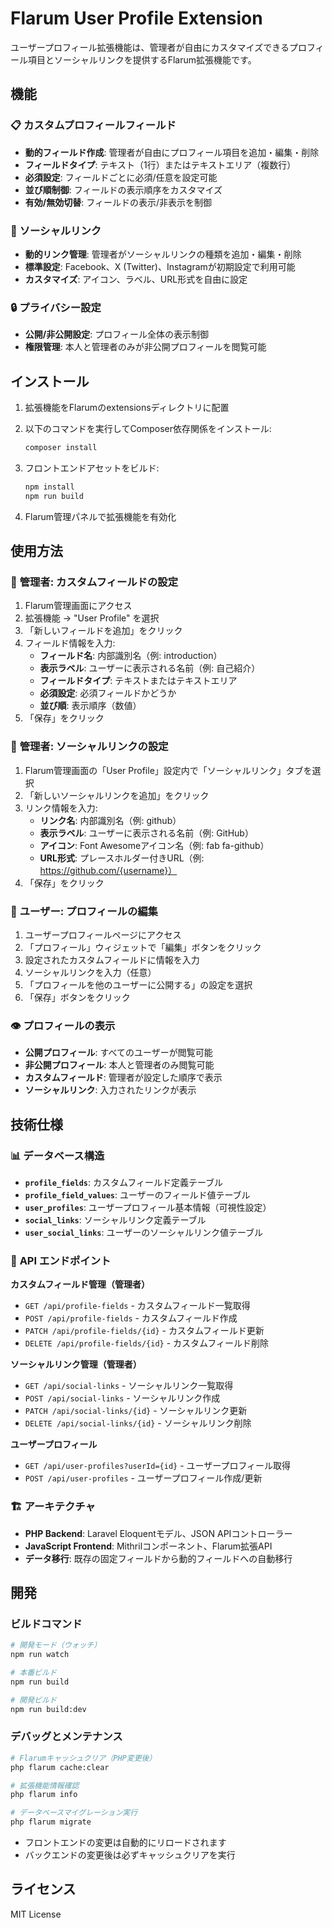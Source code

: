 # Flarum User Profile Extension

ユーザープロフィール拡張機能は、管理者が自由にカスタマイズできるプロフィール項目とソーシャルリンクを提供するFlarum拡張機能です。

## 機能

### 📋 **カスタムプロフィールフィールド**
- **動的フィールド作成**: 管理者が自由にプロフィール項目を追加・編集・削除
- **フィールドタイプ**: テキスト（1行）またはテキストエリア（複数行）
- **必須設定**: フィールドごとに必須/任意を設定可能
- **並び順制御**: フィールドの表示順序をカスタマイズ
- **有効/無効切替**: フィールドの表示/非表示を制御

### 🔗 **ソーシャルリンク**
- **動的リンク管理**: 管理者がソーシャルリンクの種類を追加・編集・削除
- **標準設定**: Facebook、X (Twitter)、Instagramが初期設定で利用可能
- **カスタマイズ**: アイコン、ラベル、URL形式を自由に設定

### 🔒 **プライバシー設定**
- **公開/非公開設定**: プロフィール全体の表示制御
- **権限管理**: 本人と管理者のみが非公開プロフィールを閲覧可能

## インストール

1. 拡張機能をFlarumのextensionsディレクトリに配置
2. 以下のコマンドを実行してComposer依存関係をインストール:
   ```bash
   composer install
   ```

3. フロントエンドアセットをビルド:
   ```bash
   npm install
   npm run build
   ```

4. Flarum管理パネルで拡張機能を有効化

## 使用方法

### 🔧 **管理者: カスタムフィールドの設定**

1. Flarum管理画面にアクセス
2. 拡張機能 → "User Profile" を選択
3. 「新しいフィールドを追加」をクリック
4. フィールド情報を入力:
   - **フィールド名**: 内部識別名（例: introduction）
   - **表示ラベル**: ユーザーに表示される名前（例: 自己紹介）
   - **フィールドタイプ**: テキストまたはテキストエリア
   - **必須設定**: 必須フィールドかどうか
   - **並び順**: 表示順序（数値）
5. 「保存」をクリック

### 🔧 **管理者: ソーシャルリンクの設定**

1. Flarum管理画面の「User Profile」設定内で「ソーシャルリンク」タブを選択
2. 「新しいソーシャルリンクを追加」をクリック
3. リンク情報を入力:
   - **リンク名**: 内部識別名（例: github）
   - **表示ラベル**: ユーザーに表示される名前（例: GitHub）
   - **アイコン**: Font Awesomeアイコン名（例: fab fa-github）
   - **URL形式**: プレースホルダー付きURL（例: https://github.com/{username}）
4. 「保存」をクリック

### 👤 **ユーザー: プロフィールの編集**

1. ユーザープロフィールページにアクセス
2. 「プロフィール」ウィジェットで「編集」ボタンをクリック
3. 設定されたカスタムフィールドに情報を入力
4. ソーシャルリンクを入力（任意）
5. 「プロフィールを他のユーザーに公開する」の設定を選択
6. 「保存」ボタンをクリック

### 👁️ **プロフィールの表示**

- **公開プロフィール**: すべてのユーザーが閲覧可能
- **非公開プロフィール**: 本人と管理者のみ閲覧可能
- **カスタムフィールド**: 管理者が設定した順序で表示
- **ソーシャルリンク**: 入力されたリンクが表示

## 技術仕様

### 📊 **データベース構造**

- **`profile_fields`**: カスタムフィールド定義テーブル
- **`profile_field_values`**: ユーザーのフィールド値テーブル
- **`user_profiles`**: ユーザープロフィール基本情報（可視性設定）
- **`social_links`**: ソーシャルリンク定義テーブル
- **`user_social_links`**: ユーザーのソーシャルリンク値テーブル

### 🔌 **API エンドポイント**

**カスタムフィールド管理（管理者）**
- `GET /api/profile-fields` - カスタムフィールド一覧取得
- `POST /api/profile-fields` - カスタムフィールド作成
- `PATCH /api/profile-fields/{id}` - カスタムフィールド更新
- `DELETE /api/profile-fields/{id}` - カスタムフィールド削除

**ソーシャルリンク管理（管理者）**
- `GET /api/social-links` - ソーシャルリンク一覧取得
- `POST /api/social-links` - ソーシャルリンク作成
- `PATCH /api/social-links/{id}` - ソーシャルリンク更新
- `DELETE /api/social-links/{id}` - ソーシャルリンク削除

**ユーザープロフィール**
- `GET /api/user-profiles?userId={id}` - ユーザープロフィール取得
- `POST /api/user-profiles` - ユーザープロフィール作成/更新

### 🏗️ **アーキテクチャ**

- **PHP Backend**: Laravel Eloquentモデル、JSON APIコントローラー
- **JavaScript Frontend**: Mithrilコンポーネント、Flarum拡張API
- **データ移行**: 既存の固定フィールドから動的フィールドへの自動移行

## 開発

### ビルドコマンド

```bash
# 開発モード（ウォッチ）
npm run watch

# 本番ビルド
npm run build

# 開発ビルド
npm run build:dev
```

### デバッグとメンテナンス

```bash
# Flarumキャッシュクリア（PHP変更後）
php flarum cache:clear

# 拡張機能情報確認
php flarum info

# データベースマイグレーション実行
php flarum migrate
```

- フロントエンドの変更は自動的にリロードされます
- バックエンドの変更後は必ずキャッシュクリアを実行

## ライセンス

MIT License